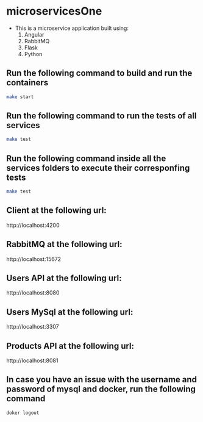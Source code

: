 # microservicesOne

- This is a microservice application built using:
  1. Angular
  2. RabbitMQ
  3. Flask
  4. Python

## Run the following command to build and run the containers

```bash
make start
```

## Run the following command to run the tests of all services

```bash
make test
```

## Run the following command inside all the services folders to execute their corresponfing tests

```bash
make test
```

## Client at the following url:

http://localhost:4200

## RabbitMQ at the following url:

http://localhost:15672

## Users API at the following url:

http://localhost:8080

## Users MySql at the following url:

http://localhost:3307

## Products API at the following url:

http://localhost:8081

## In case you have an issue with the username and password of mysql and docker, run the following command

```bash
doker logout
```
